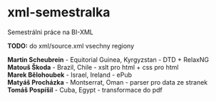 # xml-semestralka
Semestrálni práce na BI-XML

<b>TODO:</b> do xml/source.xml vsechny regiony

<b>Martin Scheubrein</b> - Equitorial Guinea, Kyrgyzstan - DTD + RelaxNG <br/>
<b>Matouš Škoda</b> - Brazil, Chile - xslt pro html + css pro html<br/>
<b>Marek Bělohoubek</b> - Israel, Ireland - ePub<br/>
<b>Matyáš Procházka</b> - Montserrat, Oman - parser pro data ze stranek<br/>
<b>Tomáš Pospíšil</b> - Cuba, Egypt - transformace do pdf<br/>
